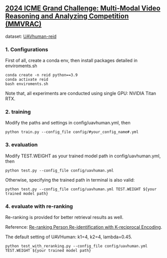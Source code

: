 ## [2024 ICME Grand Challenge: Multi-Modal Video Reasoning and Analyzing Competition (MMVRAC)](https://sutdcv.github.io/MMVRAC/)

dataset: [UAVhuman-reid](https://github.com/sutdcv/UAV-Human)

### 1. Configurations
First of all, create a conda env, then install packages detailed in enviroments.sh
```
conda create -n reid python==3.9
conda activate reid
bash enviroments.sh
```

Note that, all experiments are conducted using single GPU: NVIDIA Titan RTX.

### 2. training
Modify the paths and settings in config/uavhuman.yml, then

```
python train.py --config_file config/#your_config_name#.yml   
```

### 3. evaluation
Modify TEST.WEIGHT as your trained model path in config/uavhuman.yml, then

```
python test.py --config_file config/uavhuman.yml
```

Otherwise, specifying the trained path in terminal is also valid:

```
python test.py --config_file config/uavhuman.yml TEST.WEIGHT ${your trained model path}
```

### 4. evaluate with re-ranking
Re-ranking is provided for better retrieval results as well.

Reference: [Re-ranking Person Re-identification with K-reciprocal Encoding](https://openaccess.thecvf.com/content_cvpr_2017/papers/Zhong_Re-Ranking_Person_Re-Identification_CVPR_2017_paper.pdf).

The default setting of UAVHuman: k1=4, k2=4, lambda=0.45.
```
python test_with_reranking.py --config_file config/uavhuman.yml TEST.WEIGHT ${your trained model path}
```
